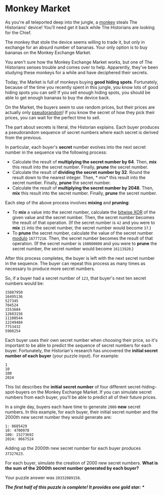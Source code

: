 # Monkey Market

As you're all teleported deep into the jungle, a [monkey](https://adventofcode.com/2022/day/11) steals The Historians'
device! You'll need get it back while The Historians are looking for the Chief.

The monkey that stole the device seems willing to trade it, but only in exchange for an absurd number of bananas. Your
only option is to buy bananas on the Monkey Exchange Market.

You aren't sure how the Monkey Exchange Market works, but one of The Historians senses trouble and comes over to help.
Apparently, they've been studying these monkeys for a while and have deciphered their secrets.

Today, the Market is full of monkeys buying **good hiding spots**. Fortunately, because of the time you recently spent
in this jungle, you know lots of good hiding spots you can sell! If you sell enough hiding spots, you should be able to
get enough bananas to buy the device back.

On the Market, the buyers seem to use random prices, but their prices are actually
only [pseudorandom](https://en.wikipedia.org/wiki/Pseudorandom_number_generator)! If you know the secret of how they
pick their prices, you can wait for the perfect time to sell.

The part about secrets is literal, the Historian explains. Each buyer produces a pseudorandom sequence of secret numbers
where each secret is derived from the previous.

In particular, each buyer's **secret** number evolves into the next secret number in the sequence via the following
process:

- Calculate the result of **multiplying the secret number by 64**. Then, **mix** this result into the secret number.
  Finally, **prune** the secret number.
- Calculate the result of **dividing the secret number by 32**. Round the result down to the nearest integer. Then, *
  *mix** this result into the secret number. Finally, **prune** the secret number.
- Calculate the result of **multiplying the secret number by 2048**. Then, **mix** this result into the secret number.
  Finally, **prune** the secret number.

Each step of the above process involves **mixing** and **pruning**:

- To **mix** a value into the secret number, calculate
  the [bitwise XOR](https://en.wikipedia.org/wiki/Bitwise_operation#XOR) of the given value and the secret number. Then,
  the secret number becomes the result of that operation. (If the secret number is `42` and you were to **mix** `15`
  into the secret number, the secret number would become `37`.)
- To **prune** the secret number, calculate the value of the secret
  number [modulo](https://en.wikipedia.org/wiki/Modulo) `16777216`. Then, the secret number becomes the result of that
  operation. (If the secret number is `100000000` and you were to **prune** the secret number, the secret number would
  become `16113920`.)

After this process completes, the buyer is left with the next secret number in the sequence. The buyer can repeat this
process as many times as necessary to produce more secret numbers.

So, if a buyer had a secret number of `123`, that buyer's next ten secret numbers would be:

```
15887950
16495136
527345
704524
1553684
12683156
11100544
12249484
7753432
5908254
```

Each buyer uses their own secret number when choosing their price, so it's important to be able to predict the sequence
of secret numbers for each buyer. Fortunately, the Historian's research has uncovered the **initial secret number of
each buyer** (your puzzle input). For example:

```
1
10
100
2024
```

This list describes the **initial secret number** of four different secret-hiding-spot-buyers on the Monkey Exchange
Market. If you can simulate secret numbers from each buyer, you'll be able to predict all of their future prices.

In a single day, buyers each have time to generate `2000` **new** secret numbers. In this example, for each buyer, their
initial secret number and the 2000th new secret number they would generate are:

```
1: 8685429
10: 4700978
100: 15273692
2024: 8667524
```

Adding up the 2000th new secret number for each buyer produces `37327623`.

For each buyer, simulate the creation of 2000 new secret numbers. **What is the sum of the 2000th secret number
generated by each buyer?**

Your puzzle answer was `20332089158`.

*__The first half of this puzzle is complete! It provides one gold star: *__*

